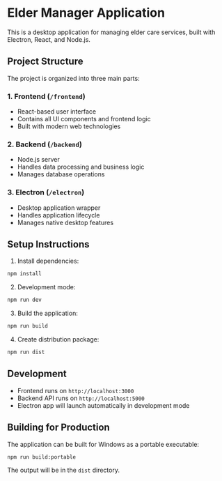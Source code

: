 # Elder Manager Application

This is a desktop application for managing elder care services, built with Electron, React, and Node.js.

## Project Structure

The project is organized into three main parts:

### 1. Frontend (`/frontend`)
- React-based user interface
- Contains all UI components and frontend logic
- Built with modern web technologies

### 2. Backend (`/backend`)
- Node.js server
- Handles data processing and business logic
- Manages database operations

### 3. Electron (`/electron`)
- Desktop application wrapper
- Handles application lifecycle
- Manages native desktop features

## Setup Instructions

1. Install dependencies:
```bash
npm install
```

2. Development mode:
```bash
npm run dev
```

3. Build the application:
```bash
npm run build
```

4. Create distribution package:
```bash
npm run dist
```

## Development

- Frontend runs on `http://localhost:3000`
- Backend API runs on `http://localhost:5000`
- Electron app will launch automatically in development mode

## Building for Production

The application can be built for Windows as a portable executable:
```bash
npm run build:portable
```

The output will be in the `dist` directory. 